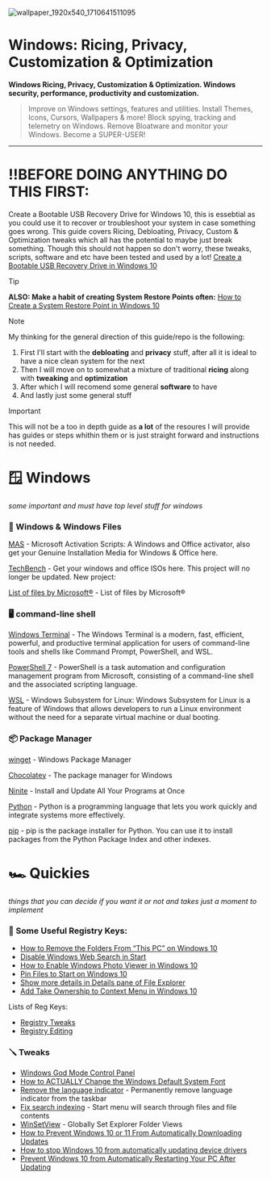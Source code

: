 ![wallpaper_1920x540_1710641511095](https://github.com/Courage-1984/Windows-Ricing-Privacy-Customization-Optimization/assets/18268669/2838ed94-0f6a-41a5-9ad7-c6fb50ee8510)

# Windows: Ricing, Privacy, Customization & Optimization

**Windows Ricing, Privacy, Customization &amp; Optimization. Windows security, performance, productivity and customization.**

> Improve on Windows settings, features and utilities. Install Themes, Icons, Cursors, Wallpapers & more! Block spying, tracking and telemetry on Windows. Remove Bloatware and monitor your Windows. Become a SUPER-USER!
***

# ‼️BEFORE DOING ANYTHING DO THIS FIRST:
Create a Bootable USB Recovery Drive for Windows 10, this is essebtial as you could use it to recover or troubleshoot your system in case something goes wrong. This guide covers Ricing, Debloating, Privacy, Custom & Optimization tweaks which all has the potential to maybe just break something. Though this should not happen so don't worry, these tweaks, scripts, software and etc have been tested and used by a lot!
[Create a Bootable USB Recovery Drive in Windows 10](https://www.tenforums.com/tutorials/4200-create-recovery-drive-windows-10-a.html)

> [!TIP]
> **ALSO: Make a habit of creating System Restore Points often:**
> [How to Create a System Restore Point in Windows 10](https://www.tenforums.com/tutorials/4571-create-system-restore-point-windows-10-a.html)

> [!NOTE]
> My thinking for the general direction of this guide/repo is the following:
> 1. First I'll start with the **debloating** and **privacy** stuff, after all it is ideal to have a nice clean system for the next
> 2. Then I will move on to somewhat a mixture of traditional **ricing** along with **tweaking** and **optimization**
> 3. After which I will recomend some general **software** to have
> 4. And lastly just some general stuff

> [!IMPORTANT]
> This will not be a too in depth guide as **a lot** of the resoures I will provide has guides or steps whithin them or is just straight forward and instructions is not needed.

# 🪟 Windows
*some important and must have top level stuff for windows*

### 📁 Windows & Windows Files
[MAS](https://massgrave.dev/) - Microsoft Activation Scripts: A Windows and Office activator, also get your Genuine Installation Media for Windows & Office here.

[TechBench](https://tb.rg-adguard.net/public.php) - Get your windows and office ISOs here. This project will no longer be updated. New project:

[List of files by Microsoft®](https://files.rg-adguard.net/) - List of files by Microsoft®

### 🖥️ command-line shell
[Windows Terminal](https://apps.microsoft.com/detail/9n0dx20hk701?rtc=1&hl=en-fr&gl=FR) - The Windows Terminal is a modern, fast, efficient, powerful, and productive terminal application for users of command-line tools and shells like Command Prompt, PowerShell, and WSL.

[PowerShell 7](https://www.howtogeek.com/663684/how-to-install-powershell-7-on-windows-10/) - PowerShell is a task automation and configuration management program from Microsoft, consisting of a command-line shell and the associated scripting language.

[WSL](https://learn.microsoft.com/en-us/windows/wsl/install#install-wsl-command) - Windows Subsystem for Linux: Windows Subsystem for Linux is a feature of Windows that allows developers to run a Linux environment without the need for a separate virtual machine or dual booting.

### 📦 Package Manager
[winget](https://apps.microsoft.com/detail/9nblggh4nns1?rtc=1&hl=en-fr&gl=FR#activetab=pivot:overviewtab) - Windows Package Manager

[Chocolatey](https://chocolatey.org/) - The package manager for Windows

[Ninite](https://ninite.com/) - Install and Update All Your Programs at Once

[Python](https://www.python.org/downloads/) - Python is a programming language that lets you work quickly and integrate systems more effectively.

[pip](https://pip.pypa.io/en/stable/installation/) - pip is the package installer for Python. You can use it to install packages from the Python Package Index and other indexes.

# 🏎️ Quickies
*things that you can decide if you want it or not and takes just a moment to implement*

### 🔑 Some Useful Registry Keys:
- [How to Remove the Folders From “This PC” on Windows 10](https://github.com/Courage-1984/Remove-Folders-From-This-PC-Win10)
- [Disable Windows Web Search in Start](https://github.com/Courage-1984/Disable-Windows-Web-Search-in-Start)
- [How to Enable Windows Photo Viewer in Windows 10](https://github.com/Courage-1984/Enable-Windows-Photo-Viewer-Win10)
- [Pin Files to Start on Windows 10](https://github.com/Courage-1984/Pin-Files-to-Start-Windows-10)
- [Show more details in Details pane of File Explorer](https://github.com/Courage-1984/Show-more-details-in-Details-pane-of-File-Explorer)
- [Add Take Ownership to Context Menu in Windows 10](https://github.com/Courage-1984/Add-Take-Ownership-to-Context-Menu)

Lists of Reg Keys: 
- [Registry Tweaks](https://www.ricing.chloechantelle.com/#advanced)
- [Registry Editing](https://namazso.github.io/nanami-tan/#RegEdit)

### 🪛 Tweaks
- [Windows God Mode Control Panel](https://github.com/Courage-1984/Windows-God-Mode-Control-Panel)
- [How to ACTUALLY Change the Windows Default System Font](https://github.com/Courage-1984/Windows-Change-Default-System-Font)
- [Remove the language indicator](https://www.askvg.com/fix-input-indicator-icon-comes-back-in-taskbar-notification-area-after-restarting-windows/) - Permanently remove language indicator from the taskbar
- [Fix search indexing](https://lifehacker.com/set-windows-10-to-search-all-file-contents-with-this-se-1733511735) - Start menu will search through files and file contents
- [WinSetView](https://github.com/LesFerch/WinSetView) - Globally Set Explorer Folder Views
- [How to Prevent Windows 10 or 11 From Automatically Downloading Updates](https://www.howtogeek.com/224471/how-to-prevent-windows-10-from-automatically-downloading-updates/)
- [How to stop Windows 10 from automatically updating device drivers](https://forums.tomshardware.com/faq/how-to-stop-windows-10-from-automatically-updating-device-drivers.2398360/)
- [Prevent Windows 10 from Automatically Restarting Your PC After Updating](https://lifehacker.com/prevent-windows-10-from-automatically-restarting-your-p-1723647582)







